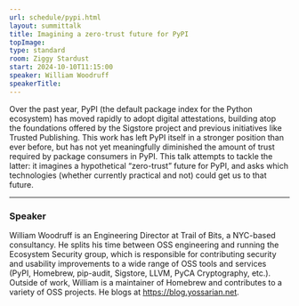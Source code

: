 ```yaml
---
url: schedule/pypi.html
layout: summittalk
title: Imagining a zero-trust future for PyPI
topImage:
type: standard
room: Ziggy Stardust
start: 2024-10-10T11:15:00
speaker: William Woodruff 
speakerTitle:
---
```


<div class="font-google font-medium">


Over the past year, PyPI (the default package index for the Python ecosystem) has moved rapidly to adopt digital attestations, building atop the foundations offered by the Sigstore project and previous initiatives like Trusted Publishing. This work has left PyPI itself in a stronger position than ever before, but has not yet meaningfully diminished the amount of trust required by package consumers in PyPI. This talk attempts to tackle the latter: it imagines a hypothetical “zero-trust” future for PyPI, and asks which technologies (whether currently practical and not) could get us to that future. 

---

### Speaker

William Woodruff is an Engineering Director at Trail of Bits, a NYC-based consultancy. He splits his time between OSS engineering and running the Ecosystem Security group, which is responsible for contributing security and usability improvements to a wide range of OSS tools and services (PyPI, Homebrew, pip-audit, Sigstore, LLVM, PyCA Cryptography, etc.). Outside of work, William is a maintainer of Homebrew and contributes to a variety of OSS projects. He blogs at https://blog.yossarian.net.

</div>
